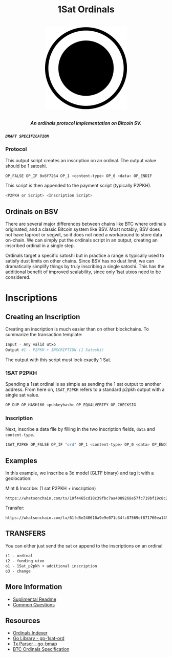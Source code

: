 <h1 align="center">1Sat Ordinals<h1>
<p align="center">
<img src="https://github.com/BitcoinSchema/1sat-ordinals/blob/main/ordinals.png?raw=true" alt="1Sat Ordinals" />
</p>
<h5 align="center">An ordinals protocol implementation on Bitcoin SV.<h5>

```
DRAFT SPECIFICATION
```

### Protocol

This output script creates an inscription on an ordinal. The output value should be 1 satoshi.

```bash
OP_FALSE OP_IF 0x6f7264 OP_1 <content-type> OP_0 <data> OP_ENDIF
```

This script is then appended to the payment script (typically P2PKH).

```bash
<P2PKH or Script> <Inscription Script>
```

## Ordinals on BSV

There are several major differences between chains like BTC where ordinals originated, and a classic Bitcoin system like BSV. Most notably, BSV does not have taproot or segwit, so it does not need a workaround to store data on-chain. We can simply put the ordinals script in an output, creating an inscribed ordinal in a single step.

Ordinals target a specific satoshi but in practice a range is typically used to satisfy dust limits on other chains. Since BSV has no dust limit, we can dramatically simplify things by truly inscribing a single satoshi. This has the additional benefit of improved scalability, since only 1sat utxos need to be considered.

# Inscriptions

## Creating an Inscription

Creating an inscription is much easier than on other blockchains. To summarize the transaction template:

```bash
Input - Any valid utxo
Output #1 - P2PKH + INSCRIPTION (1 Satoshi)
```

The output with this script must lock exactly 1 Sat.

### 1SAT P2PKH

Spending a 1sat ordinal is as simple as sending the 1 sat output to another address. From here on, `1SAT_P2PKH` refers to a standard p2pkh output with a single sat value.

```bash
OP_DUP OP_HASH160 <pubkeyhash> OP_EQUALVERIFY OP_CHECKSIG
```

### Inscription

Next, inscribe a data file by filling in the two inscription fields, `data` and `content-type`.

```bash
1SAT_P2PKH OP_FALSE OP_IF "ord" OP_1 <content-type> OP_0 <data> OP_ENDIF
```

## Examples

In this example, we inscribe a 3d model (GLTF binary) and tag it with a geolocation:

Mint & Inscribe: (1 sat P2PKH + inscription)

```
https://whatsonchain.com/tx/10f4465cd18c39fbc7aa4089268e57fc719bf19c8c24f2e09156f4a89a2809d6
```

Transfer:

```
https://whatsonchain.com/tx/61fd6e240610a9e9e071c34fc87569ef871760ea1492fe1225d668de4d76407e
```

## TRANSFERS

You can either just send the sat or append to the inscriptions on an ordinal

```
i1 - ordinal
i2 - funding utxo
o1 - 1Sat_p2pkh + additional inscription
o3 - change
```

## More Information

- [Suplimental Readme](https://github.com/bitcoinschema/1sat-ordinals/blob/main/SUPPLIMENTAL.md)
- [Common Questions](https://github.com/bitcoinschema/1sat-ordinals/blob/main/FAQ.md)

## Resources

- [Ordinals Indexer](https://github.com/shruggr/bsv-ord-indexer)
- [Go Library - go-1sat-ord](https://github.com/bitcoinschema/go-1sat-ord)
- [Tx Parser - go-bmap](https://github.com/bitcoinschema/go-bmap)
- [BTC Ordinals Specification](https://docs.ordinals.com/)
